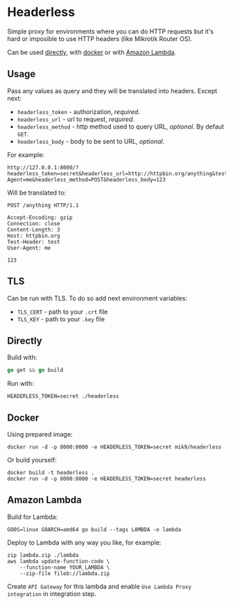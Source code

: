 # Headerless

Simple proxy for environments where you can do HTTP
requests but it's hard or imposible to use HTTP headers (like Mikrotik Router OS).

Can be used [directly](#directly), with [docker](#docker) or with [Amazon Lambda](#amazon-lambda).

## Usage

Pass any values as query and they will be translated into headers.
Except next:
* `headerless_token` - authorization, _required_.
* `headerless_url` - url to request, _required_.
* `headerless_method` - http method used to query URL, _optional_. By defaut `GET`.
* `headerless_body` - body to be sent to URL, _optional_.

For example:
```
http://127.0.0.1:8000/?headerless_token=secret&headerless_url=http://httpbin.org/anything&test_header=test&User-Agent=me&headerless_method=POST&headerless_body=123
```
Will be translated to:
```
POST /anything HTTP/1.1

Accept-Encoding: gzip
Connection: close
Content-Length: 3
Host: httpbin.org
Test-Header: test
User-Agent: me

123
```

## TLS

Can be run with TLS. To do so add next environment variables:
* `TLS_CERT` - path to your `.crt` file
* `TLS_KEY` - path to your `.key` file

## Directly

Build with:
```go
go get && go build
```

Run with:
```
HEADERLESS_TOKEN=secret ./headerless
```

## Docker
Using prepared image:
```
docker run -d -p 8000:8000 -e HEADERLESS_TOKEN=secret mik9/headerless
```

Or build yourself:
```
docker build -t headerless .
docker run -d -p 8000:8000 -e HEADERLESS_TOKEN=secret headerless
```

## Amazon Lambda

Build for Lambda:
```
GOOS=linux GOARCH=amd64 go build --tags LAMBDA -o lambda
```

Deploy to Lambda with any way you like, for example:
```
zip lambda.zip ./lambda
aws lambda update-function-code \
    --function-name YOUR_LAMBDA \
    --zip-file fileb://lambda.zip
```

Create `API Gateway` for this lambda and enable `Use Lambda Proxy integration` in integration step.
